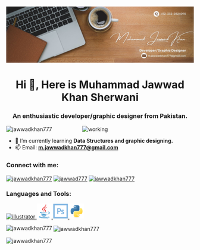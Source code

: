 ![logo](https://github.com/JawwadKhan777/JawwadKhan777/blob/main/About%20me.jpg)
<h1 align="center">Hi 👋, Here is Muhammad Jawwad Khan Sherwani</h1>
<h3 align="center">An enthusiastic developer/graphic designer from Pakistan.</h3>
<img align="right" alt="working" width="300" src="https://user-images.githubusercontent.com/50960013/127277181-3871659d-6d90-409e-b6a9-b8279a391430.gif">
<p align="left"> <img src="https://komarev.com/ghpvc/?username=jawwadkhan777&label=Profile%20views&color=0e75b6&style=flat" alt="jawwadkhan777" /> </p>

- 🌱 I’m currently learning **Data Structures and graphic designing.**
- 📫 Email: **m.jawwadkhan777@gmail.com**

<h3 align="left">Connect with me:</h3>
<p align="left">
<a href="https://linkedin.com/in/jawwadkhan777" target="blank"><img align="center" src="https://raw.githubusercontent.com/rahuldkjain/github-profile-readme-generator/master/src/images/icons/Social/linked-in-alt.svg" alt="jawwadkhan777" height="30" width="40" /></a>
<a href="https://fb.com/jawwad777" target="blank"><img align="center" src="https://raw.githubusercontent.com/rahuldkjain/github-profile-readme-generator/master/src/images/icons/Social/facebook.svg" alt="jawwad777" height="30" width="40" /></a>
<a href="https://www.hackerrank.com/jawwadkhan777" target="blank"><img align="center" src="https://raw.githubusercontent.com/rahuldkjain/github-profile-readme-generator/master/src/images/icons/Social/hackerrank.svg" alt="jawwadkhan777" height="30" width="40" /></a>
</p>

<h3 align="left">Languages and Tools:</h3>
<p align="left"> <a href="https://www.adobe.com/in/products/illustrator.html" target="_blank" rel="noreferrer"> <img src="https://www.vectorlogo.zone/logos/adobe_illustrator/adobe_illustrator-icon.svg" alt="illustrator" width="40" height="40"/> </a> <a href="https://www.java.com" target="_blank" rel="noreferrer"> <img src="https://raw.githubusercontent.com/devicons/devicon/master/icons/java/java-original.svg" alt="java" width="40" height="40"/> </a> <a href="https://www.photoshop.com/en" target="_blank" rel="noreferrer"> <img src="https://raw.githubusercontent.com/devicons/devicon/master/icons/photoshop/photoshop-line.svg" alt="photoshop" width="40" height="40"/> </a> <a href="https://www.python.org" target="_blank" rel="noreferrer"> <img src="https://raw.githubusercontent.com/devicons/devicon/master/icons/python/python-original.svg" alt="python" width="40" height="40"/> </a> </p>

<p><img align="left" src="https://github-readme-stats.vercel.app/api/top-langs?username=jawwadkhan777&show_icons=true&locale=en&layout=compact" alt="jawwadkhan777" /></p>

<p>&nbsp;<img align="center" src="https://github-readme-stats.vercel.app/api?username=jawwadkhan777&show_icons=true&locale=en" alt="jawwadkhan777" /></p>

<p><img align="center" src="https://github-readme-streak-stats.herokuapp.com/?user=jawwadkhan777&" alt="jawwadkhan777" /></p>
